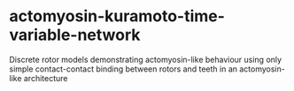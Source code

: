 # actomyosin-kuramoto-time-variable-network

Discrete rotor models demonstrating actomyosin-like behaviour using only simple contact-contact binding between rotors and teeth in an actomyosin-like architecture
